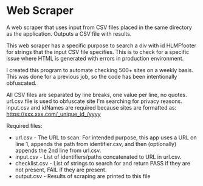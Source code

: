 # Web Scraper

A web scraper that uses input from CSV files placed in the same directory as the
application. Outputs a CSV file with results.

This web scraper has a specific purpose to search a div with id HLMFfooter for strings that the input CSV file specifies. This is to check for a specific issue where HTML is generated with errors in production environment.

I created this program to automate checking 500+ sites on a weekly basis. This was done for a previous job, so the code has been intentionally obfuscated.

All CSV files are separated by line breaks, one value per line, no quotes.
url.csv file is used to obfuscate site I'm searching for privacy reasons.
input.csv and idNames are required because sites are formatted as:
https://xxx.xxx.com/_unique_id_/yyyy

Required files:
- url.csv - The URL to scan. For intended purpose, this app uses a URL on line 1, appends the path from identifier.csv, and then (optionally) appends the 2nd line from url.csv.
- input.csv - List of identifiers/paths concatenated to URL in url.csv.
- checklist.csv - List of strings to search for and return PASS if they are not present, FAIL if they are present.
- output.csv - Results of scraping are printed to this file
